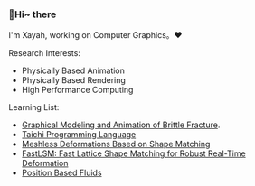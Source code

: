 ### 👋Hi~ there

I'm Xayah, working on Computer Graphics。❤

Research Interests:

- Physically Based Animation
- Physically Based Rendering
- High Performance Computing

Learning List:

- [Graphical Modeling and Animation of Brittle Fracture](http://graphics.berkeley.edu/papers/Obrien-GMA-1999-08/).
- [Taichi Programming Language](https://github.com/taichi-dev/taichi)
- [Meshless Deformations Based on Shape Matching](https://www.cs.drexel.edu/~david/Classes/Papers/MeshlessDeformations_SIG05.pdf)
- [FastLSM: Fast Lattice Shape Matching for Robust Real-Time Deformation](https://dl.acm.org/doi/abs/10.1145/1276377.1276480)
- [Position Based Fluids](https://mmacklin.com/pbf_sig_preprint.pdf)
